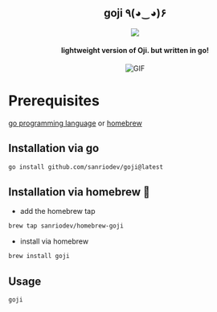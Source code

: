 <h2 align="center">goji ٩(◕‿◕)۶</h2>
<p align="center">
<img src="https://github.com/user-attachments/assets/cc2ca9b5-5f0d-4749-8671-4a7d7afa50c3">
</p>
<h4 align="center">lightweight version of Oji. but written in go!</h4>

<p align="center">
<img src="./assets/goji.gif" alt="GIF">
</p>

##

# Prerequisites

[go programming language](https://go.dev/dl/) or [homebrew](https://brew.sh)

## Installation via go

```bash
go install github.com/sanriodev/goji@latest
```

## Installation via homebrew 🍺

- add the homebrew tap
```bash
brew tap sanriodev/homebrew-goji
```

- install via homebrew

```bash
brew install goji
```
## Usage

```bash
goji
```
